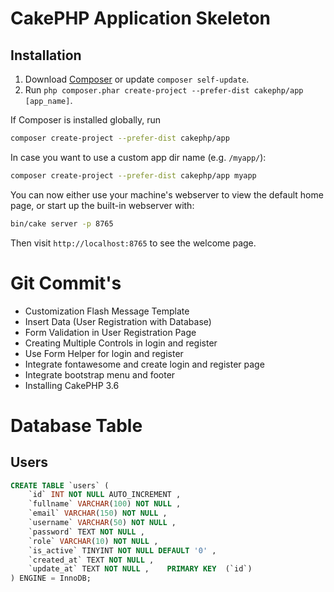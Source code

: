 # CakePHP Application Skeleton

## Installation

1. Download [Composer](https://getcomposer.org/doc/00-intro.md) or update `composer self-update`.
2. Run `php composer.phar create-project --prefer-dist cakephp/app [app_name]`.

If Composer is installed globally, run

```bash
composer create-project --prefer-dist cakephp/app
```

In case you want to use a custom app dir name (e.g. `/myapp/`):

```bash
composer create-project --prefer-dist cakephp/app myapp
```

You can now either use your machine's webserver to view the default home page, or start
up the built-in webserver with:

```bash
bin/cake server -p 8765
```

Then visit `http://localhost:8765` to see the welcome page.


# Git Commit's

- Customization Flash Message Template
- Insert Data (User Registration with Database)
- Form Validation in User Registration Page
- Creating Multiple Controls in login and register
- Use Form Helper for login and register
- Integrate fontawesome and create login and register page
- Integrate bootstrap menu and footer
- Installing CakePHP 3.6

# Database Table

## Users

```sql
CREATE TABLE `users` ( 
    `id` INT NOT NULL AUTO_INCREMENT ,  
    `fullname` VARCHAR(100) NOT NULL ,  
    `email` VARCHAR(150) NOT NULL ,  
    `username` VARCHAR(50) NOT NULL ,  
    `password` TEXT NOT NULL ,  
    `role` VARCHAR(10) NOT NULL ,  
    `is_active` TINYINT NOT NULL DEFAULT '0' ,  
    `created_at` TEXT NOT NULL ,  
    `update_at` TEXT NOT NULL ,    PRIMARY KEY  (`id`)
) ENGINE = InnoDB;
```